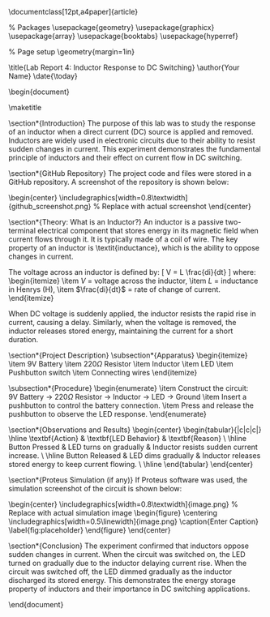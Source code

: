 \documentclass[12pt,a4paper]{article}

% Packages
\usepackage{geometry}
\usepackage{graphicx}
\usepackage{array}
\usepackage{booktabs}
\usepackage{hyperref}

% Page setup
\geometry{margin=1in}

\title{Lab Report 4: Inductor Response to DC Switching}
\author{Your Name}
\date{\today}

\begin{document}

\maketitle

\section*{Introduction}
The purpose of this lab was to study the response of an inductor when a direct current (DC) source is applied and removed. Inductors are widely used in electronic circuits due to their ability to resist sudden changes in current. This experiment demonstrates the fundamental principle of inductors and their effect on current flow in DC switching.

\section*{GitHub Repository}
The project code and files were stored in a GitHub repository. A screenshot of the repository is shown below:

\begin{center}
    \includegraphics[width=0.8\textwidth]{github_screenshot.png} % Replace with actual screenshot
\end{center}

\section*{Theory: What is an Inductor?}
An inductor is a passive two-terminal electrical component that stores energy in its magnetic field when current flows through it. It is typically made of a coil of wire. The key property of an inductor is \textit{inductance}, which is the ability to oppose changes in current.  

The voltage across an inductor is defined by:
\[
V = L \frac{di}{dt}
\]
where:
\begin{itemize}
    \item $V$ = voltage across the inductor,
    \item $L$ = inductance in Henrys (H),
    \item $\frac{di}{dt}$ = rate of change of current.
\end{itemize}

When DC voltage is suddenly applied, the inductor resists the rapid rise in current, causing a delay. Similarly, when the voltage is removed, the inductor releases stored energy, maintaining the current for a short duration.

\section*{Project Description}
\subsection*{Apparatus}
\begin{itemize}
    \item 9V Battery
    \item 220$\Omega$ Resistor
    \item Inductor
    \item LED
    \item Pushbutton switch
    \item Connecting wires
\end{itemize}

\subsection*{Procedure}
\begin{enumerate}
    \item Construct the circuit:  
    9V Battery $\rightarrow$ 220$\Omega$ Resistor $\rightarrow$ Inductor $\rightarrow$ LED $\rightarrow$ Ground
    \item Insert a pushbutton to control the battery connection.
    \item Press and release the pushbutton to observe the LED response.
\end{enumerate}

\section*{Observations and Results}
\begin{center}
\begin{tabular}{|c|c|c|}
\hline
\textbf{Action} & \textbf{LED Behavior} & \textbf{Reason} \\
\hline
Button Pressed & LED turns on gradually & Inductor resists sudden current increase. \\
\hline
Button Released & LED dims gradually & Inductor releases stored energy to keep current flowing. \\
\hline
\end{tabular}
\end{center}

\section*{Proteus Simulation (if any)}
If Proteus software was used, the simulation screenshot of the circuit is shown below:  

\begin{center}
    \includegraphics[width=0.8\textwidth]{image.png} % Replace with actual simulation image
\begin{figure}
    \centering
    \includegraphics[width=0.5\linewidth]{image.png}
    \caption{Enter Caption}
    \label{fig:placeholder}
\end{figure}
\end{center}

\section*{Conclusion}
The experiment confirmed that inductors oppose sudden changes in current. When the circuit was switched on, the LED turned on gradually due to the inductor delaying current rise. When the circuit was switched off, the LED dimmed gradually as the inductor discharged its stored energy. This demonstrates the energy storage property of inductors and their importance in DC switching applications.

\end{document}

